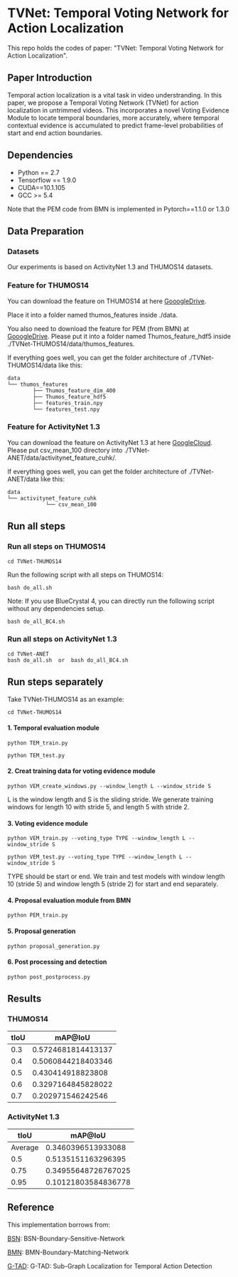# TVNet: Temporal Voting Network for Action Localization

This repo holds the codes of paper: "TVNet: Temporal Voting Network for Action Localization".

## Paper Introduction

Temporal action localization is a vital task in video understranding. In this paper, we propose a Temporal Voting Network (TVNet) for action localization in untrimmed videos. This incorporates a novel Voting Evidence Module to locate temporal boundaries, more accurately, where temporal contextual evidence is accumulated to predict frame-level probabilities of start and end action boundaries.


## Dependencies

* Python == 2.7
* Tensorflow == 1.9.0
* CUDA==10.1.105
* GCC >= 5.4

Note that the PEM code from BMN is implemented in Pytorch==1.1.0 or 1.3.0

## Data Preparation

### Datasets

Our experiments is based on ActivityNet 1.3 and THUMOS14 datasets. 

### Feature for THUMOS14

You can download the feature on THUMOS14 at here [GooogleDrive](https://drive.google.com/file/d/18fm9xzfnLnkDEIsNThgRMtconGVyxHd3/view?usp=sharing).

Place it into a folder named thumos_features inside ./data.

You also need to download the feature for PEM (from BMN) at [GooogleDrive](https://drive.google.com/drive/folders/10PGPMJ9JaTZ18uakPgl58nu7yuKo8M_k?usp=sharing).
Please put it into a folder named Thumos_feature_hdf5 inside ./TVNet-THUMOS14/data/thumos_features.

If everything goes well, you can get the folder architecture of ./TVNet-THUMOS14/data like this:

    data                        
    └── thumos_features                    
    		├── Thumos_feature_dim_400              
    		├── Thumos_feature_hdf5               
    		├── features_train.npy 
    		└── features_test.npy

### Feature for ActivityNet 1.3
You can download the feature on ActivityNet 1.3 at here [GoogleCloud](https://drive.google.com/file/d/1ISemndlSDS2FtqQOKL0t3Cjj9yk2yznF/view?usp=sharing).
Please put csv_mean_100 directory into ./TVNet-ANET/data/activitynet_feature_cuhk/.

If everything goes well, you can get the folder architecture of ./TVNet-ANET/data like this:

    data                        
    └── activitynet_feature_cuhk                    
    		    └── csv_mean_100

## Run all steps
### Run all steps on THUMOS14
```
cd TVNet-THUMOS14
```
Run the following script with all steps on THUMOS14:
```
bash do_all.sh
```

Note: If you use BlueCrystal 4, you can directly run the following script without any dependencies setup.
```
bash do_all_BC4.sh
```

### Run all steps on ActivityNet 1.3
```
cd TVNet-ANET
bash do_all.sh  or  bash do_all_BC4.sh
```


## Run steps separately
Take TVNet-THUMOS14 as an example:
```
cd TVNet-THUMOS14
```
#### 1. Temporal evaluation module

```
python TEM_train.py
```

```
python TEM_test.py
```

#### 2. Creat training data for voting evidence module


```
python VEM_create_windows.py --window_length L --window_stride S
```
L is the window length and S is the sliding stride. We generate training windows for length 10 with stride 5, and length 5 with stride 2.


#### 3. Voting evidence module

```
python VEM_train.py --voting_type TYPE --window_length L --window_stride S
```

```
python VEM_test.py --voting_type TYPE --window_length L --window_stride S
```
TYPE should be start or end. We train and test models with window length 10 (stride 5) and window length 5 (stride 2) for start and end separately.


#### 4. Proposal evaluation module from BMN

```
python PEM_train.py
```

#### 5. Proposal generation

```
python proposal_generation.py
```


#### 6. Post processing and detection

```
python post_postprocess.py
```

## Results
### THUMOS14


| tIoU|mAP@IoU| 
|------------------|-----|
| 0.3 | 0.5724681814413137|
|0.4 | 0.5060844218403346|
|0.5 | 0.430414918823808|
|0.6 | 0.3297164845828022|
|0.7 | 0.202971546242546|


### ActivityNet 1.3

| tIoU  |mAP@IoU| 
|--------|-----|
| Average | 0.3460396513933088|
|0.5 | 0.5135151163296395|
|0.75 | 0.34955648726767025|
|0.95 | 0.10121803584836778|


## Reference

This implementation borrows from:

[BSN](https://github.com/wzmsltw/BSN-boundary-sensitive-network): BSN-Boundary-Sensitive-Network

[BMN](https://github.com/JJBOY/BMN-Boundary-Matching-Network): BMN-Boundary-Matching-Network

[G-TAD](https://github.com/frostinassiky/gtad): G-TAD: Sub-Graph Localization for Temporal Action Detection